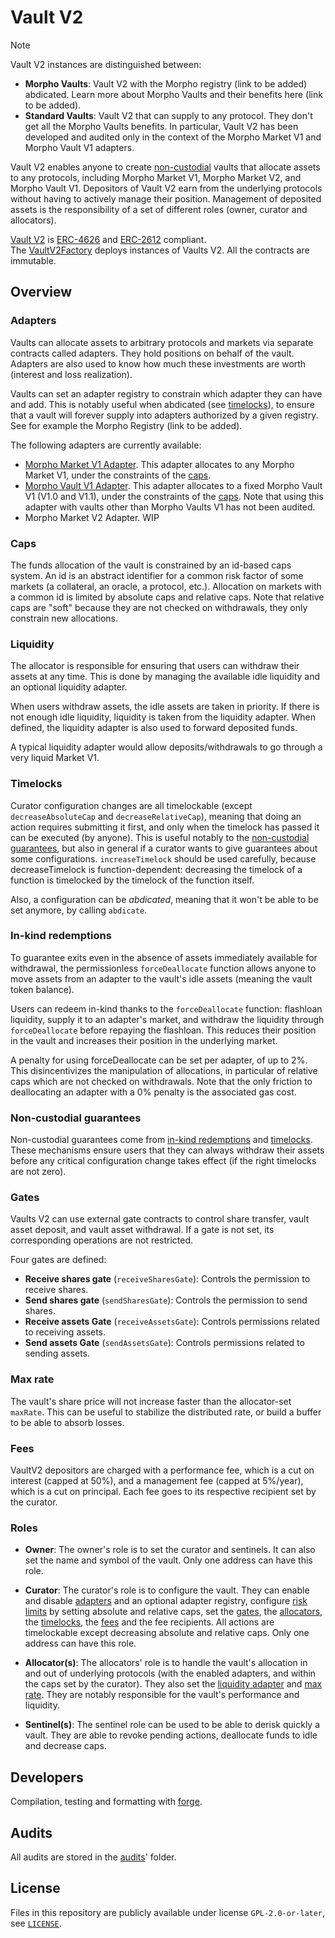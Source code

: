 # Vault V2

> [!NOTE]
> Vault V2 instances are distinguished between:
> - **Morpho Vaults**: Vault V2 with the Morpho registry (link to be added) abdicated. Learn more about Morpho Vaults and their benefits here (link to be added).
> - **Standard Vaults**: Vault V2 that can supply to any protocol. They don't get all the Morpho Vaults benefits. In particular, Vault V2 has been developed and audited only in the context of the Morpho Market V1 and Morpho Vault V1 adapters.

Vault V2 enables anyone to create [non-custodial](#non-custodial-guarantees) vaults that allocate assets to any protocols, including Morpho Market V1, Morpho Market V2, and Morpho Vault V1.
Depositors of Vault V2 earn from the underlying protocols without having to actively manage their position.
Management of deposited assets is the responsibility of a set of different roles (owner, curator and allocators).

[Vault V2](./src/VaultV2.sol) is [ERC-4626](https://eips.ethereum.org/EIPS/eip-4626) and [ERC-2612](https://eips.ethereum.org/EIPS/eip-2612) compliant.
The [VaultV2Factory](./src/VaultV2Factory.sol) deploys instances of Vaults V2.
All the contracts are immutable.

## Overview

### Adapters

Vaults can allocate assets to arbitrary protocols and markets via separate contracts called adapters.
They hold positions on behalf of the vault.
Adapters are also used to know how much these investments are worth (interest and loss realization).

Vaults can set an adapter registry to constrain which adapter they can have and add. This is notably useful when abdicated (see [timelocks](#timelocks)), to ensure that a vault will forever supply into adapters authorized by a given registry. See for example the Morpho Registry (link to be added).

The following adapters are currently available:
- [Morpho Market V1 Adapter](./src/adapters/MorphoMarketV1Adapter.sol).
  This adapter allocates to any Morpho Market V1, under the constraints of the [caps](#caps).
- [Morpho Vault V1 Adapter](./src/adapters/MorphoVaultV1Adapter.sol).
  This adapter allocates to a fixed Morpho Vault V1 (V1.0 and V1.1), under the constraints of the [caps](#caps).
  Note that using this adapter with vaults other than Morpho Vaults V1 has not been audited.
- Morpho Market V2 Adapter. WIP

### Caps

The funds allocation of the vault is constrained by an id-based caps system.
An id is an abstract identifier for a common risk factor of some markets (a collateral, an oracle, a protocol, etc.).
Allocation on markets with a common id is limited by absolute caps and relative caps.
Note that relative caps are "soft" because they are not checked on withdrawals, they only constrain new allocations.

### Liquidity

The allocator is responsible for ensuring that users can withdraw their assets at any time.
This is done by managing the available idle liquidity and an optional liquidity adapter.

When users withdraw assets, the idle assets are taken in priority.
If there is not enough idle liquidity, liquidity is taken from the liquidity adapter.
When defined, the liquidity adapter is also used to forward deposited funds.

A typical liquidity adapter would allow deposits/withdrawals to go through a very liquid Market V1.

### Timelocks

Curator configuration changes are all timelockable (except `decreaseAbsoluteCap` and `decreaseRelativeCap`), meaning that doing an action requires submitting it first, and only when the timelock has passed it can be executed (by anyone).
This is useful notably to the [non-custodial guarantees](#non-custodial-guarantees), but also in general if a curator wants to give guarantees about some configurations.
`increaseTimelock` should be used carefully, because decreaseTimelock is function-dependent: decreasing the timelock of a function is timelocked by the timelock of the function itself.

Also, a configuration can be *abdicated*, meaning that it won't be able to be set anymore, by calling `abdicate`.

### In-kind redemptions

To guarantee exits even in the absence of assets immediately available for withdrawal, the permissionless `forceDeallocate` function allows anyone to move assets from an adapter to the vault's idle assets (meaning the vault token balance).

Users can redeem in-kind thanks to the `forceDeallocate` function: flashloan liquidity, supply it to an adapter's market, and withdraw the liquidity through `forceDeallocate` before repaying the flashloan.
This reduces their position in the vault and increases their position in the underlying market.

A penalty for using forceDeallocate can be set per adapter, of up to 2%.
This disincentivizes the manipulation of allocations, in particular of relative caps which are not checked on withdrawals.
Note that the only friction to deallocating an adapter with a 0% penalty is the associated gas cost.

### Non-custodial guarantees

Non-custodial guarantees come from [in-kind redemptions](#in-kind-redemptions-with-forcedeallocate) and [timelocks](#curator-timelocks).
These mechanisms ensure users that they can always withdraw their assets before any critical configuration change takes effect (if the right timelocks are not zero).

### Gates

Vaults V2 can use external gate contracts to control share transfer, vault asset deposit, and vault asset withdrawal.
If a gate is not set, its corresponding operations are not restricted.

Four gates are defined:

- **Receive shares gate** (`receiveSharesGate`): Controls the permission to receive shares.
- **Send shares gate** (`sendSharesGate`): Controls the permission to send shares.
- **Receive assets Gate** (`receiveAssetsGate`): Controls permissions related to receiving assets.
- **Send assets Gate** (`sendAssetsGate`): Controls permissions related to sending assets.

### Max rate

The vault's share price will not increase faster than the allocator-set `maxRate`.
This can be useful to stabilize the distributed rate, or build a buffer to be able to absorb losses.

### Fees

VaultV2 depositors are charged with a performance fee, which is a cut on interest (capped at 50%), and a management fee (capped at 5%/year), which is a cut on principal.
Each fee goes to its respective recipient set by the curator.

### Roles

- **Owner**: The owner's role is to set the curator and sentinels.
It can also set the name and symbol of the vault.
Only one address can have this role.

- **Curator**: The curator's role is to configure the vault.
They can enable and disable [adapters](#adapters) and an optional adapter registry, configure [risk limits](#caps) by setting absolute and relative caps, set the [gates](#gates), the [allocators](#allocators), the [timelocks](#timelocks), the [fees](#fees) and the fee recipients.
All actions are timelockable except decreasing absolute and relative caps.
Only one address can have this role.

- **Allocator(s)**: The allocators' role is to handle the vault's allocation in and out of underlying protocols (with the enabled adapters, and within the caps set by the curator).
  They also set the [liquidity adapter](#liquidity) and [max rate](#max-rate).
They are notably responsible for the vault's performance and liquidity.

- **Sentinel(s)**: The sentinel role can be used to be able to derisk quickly a vault.
They are able to revoke pending actions, deallocate funds to idle and decrease caps.

## Developers

Compilation, testing and formatting with [forge](https://book.getfoundry.sh/getting-started/installation).

## Audits

All audits are stored in the [audits](./audits/)' folder.

## License

Files in this repository are publicly available under license `GPL-2.0-or-later`, see [`LICENSE`](./LICENSE).
